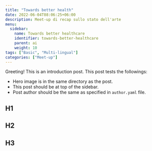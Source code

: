 ```yaml
---
title: "Towards better health"
date: 2022-06-04T08:06:25+06:00
description: Meet-up di recap sullo stato dell'arte
menu:
  sidebar:
    name: Towards better healthcare
    identifier: towards-better-healthcare
    parent: ai
    weight: 10
tags: ["Basic", "Multi-lingual"]
categories: ["Meet-up"]
---
```


Greeting! This is an introduction post. This post tests the followings:

- Hero image is in the same directory as the post.
- This post should be at top of the sidebar.
- Post author should be the same as specified in `author.yaml` file.

## H1

## H2

## H3